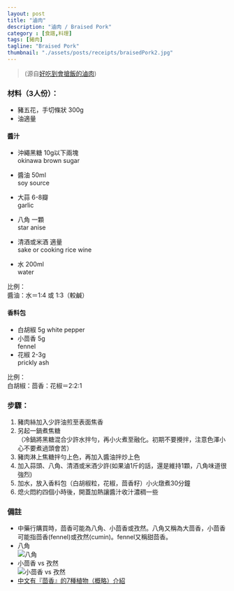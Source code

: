```yaml
---
layout: post
title: "滷肉"
description: "滷肉 / Braised Pork"
category : [食譜,料理]
tags: [豬肉]
tagline: "Braised Pork"
thumbnail: "./assets/posts/receipts/braisedPork2.jpg"
---
```

> (源自[好吃到會搶飯的滷肉](https://icook.tw/recipes/144603))  

### 材料（3人份）：  
- 豬五花，手切條狀 300g  
- 油適量  

#### 醬汁
- 沖繩黑糖 10g以下兩塊  
  okinawa brown sugar 
- 醬油 50ml    
  soy source

- 大蒜 6-8瓣  
  garlic
- 八角 一顆  
  star anise 
- 清酒或米酒 適量  
  sake or cooking rice wine

- 水 200ml  
  water  
 
比例：  
醬油：水＝1:4 或 1:3（較鹹）

#### 香料包
- 白胡椒 5g
  white pepper  
- 小茴香 5g  
  fennel  
- 花椒 2-3g  
  prickly ash  

比例：  
白胡椒：茴香：花椒＝2:2:1


### 步驟： 
1. 豬肉絲加入少許油煎至表面焦香
2. 另起一鍋煮焦糖  
  （冷鍋將黑糖混合少許水拌勻，再小火煮至融化。初期不要攪拌，注意色澤小心不要煮過頭會苦）
3. 豬肉淋上焦糖拌勻上色，再加入醬油拌炒上色
4. 加入蒜頭、八角、清酒或米酒少許(如果滷1斤的話，還是維持1顆，八角味道很強烈)
5. 加水，放入香料包（白胡椒粒，花椒，茴香籽）小火燉煮30分鐘
6. 熄火悶約四個小時後，開蓋加熱讓醬汁收汁濃稠一些


### 備註
- 中藥行購買時，茴香可能為八角、小茴香或孜然。八角又稱為大茴香，小茴香可能指茴香(fennel)或孜然(cumin)。fennel又稱甜茴香。  
- 八角  
![八角][star anise]  
- 小茴香 vs 孜然  
![小茴香 vs 孜然][fennel vs cumin]   
- [中文有『茴香』的7種植物（概略）介紹](http://klol.pixnet.net/blog/post/21975655-%E4%B8%AD%E6%96%87%E6%9C%89%E3%80%8E%E8%8C%B4%E9%A6%99%E3%80%8F%E7%9A%847%E7%A8%AE%E6%A4%8D%E7%89%A9%EF%BC%88%E6%A6%82%E7%95%A5%EF%BC%89%E4%BB%8B%E7%B4%B9)

[star anise]: http://epic.mortingraphicdes.netdna-cdn.com/wp-content/uploads/2012/08/star_anise.jpg
[fennel vs cumin]: http://ayurvedicwellnesscentre.com.au/wp-content/uploads/2016/02/Ayurvedic-Remedies-Fennel-vs-Cumin-Copy.jpg

